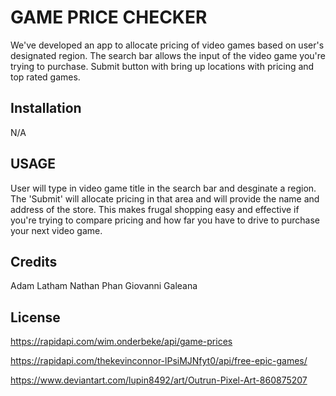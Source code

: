 # GAME PRICE CHECKER

We've developed an app to allocate pricing of video games based on user's designated region. 
The search bar allows the input of the video game you're trying to purchase.
Submit button with bring up locations with pricing and top rated games.

## Installation
N/A

## USAGE
User will type in video game title in the search bar and desginate a region. The 'Submit' will allocate pricing in that area and will provide the name and address of the store. This makes frugal shopping easy and effective if you're trying to compare pricing and how far you have to drive to purchase your next video game.

## Credits
Adam Latham
Nathan Phan
Giovanni Galeana

## License
https://rapidapi.com/wim.onderbeke/api/game-prices

https://rapidapi.com/thekevinconnor-lPsiMJNfyt0/api/free-epic-games/

https://www.deviantart.com/lupin8492/art/Outrun-Pixel-Art-860875207
